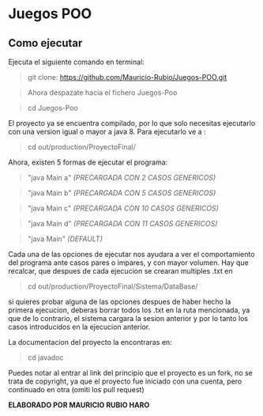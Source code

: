 # Juegos POO

## Como ejecutar
Ejecuta el siguiente comando en terminal: 

>git clone: https://github.com/Mauricio-Rubio/Juegos-POO.git
 

>Ahora despazate hacia el fichero Juegos-Poo
 
>cd Juegos-Poo
 

El proyecto ya se encuentra compilado, por lo que solo necesitas ejecutarlo con una version igual o mayor a java 8. Para ejecutarlo ve a :

> cd out/production/ProyectoFinal/

Ahora, existen 5 formas de ejecutar el programa:

>  "java Main a" *(PRECARGADA CON 2 CASOS GENERICOS)*

>"java Main b" *(PRECARGADA CON 5 CASOS GENERICOS)*

>"java Main c" *(PRECARGADA CON  10 CASOS GENERICOS)*

>"java Main d" *(PRECARGADA CON 11 CASOS GENERICOS)*

>"java Main" *(DEFAULT)*

Cada una de las opciones de ejecutar nos ayudara a ver el comportamiento del programa ante casos pares o impares, y con mayor volumen. Hay que recalcar, que despues de cada ejecucion se crearan multiples .txt en 
> cd out/production/ProyectoFinal/Sistema/DataBase/ 

si quieres probar alguna de las opciones despues de haber hecho la primera ejecucion, deberas borrar todos los .txt en la ruta mencionada, ya que de lo contrario, el sistema cargara la sesion anterior y por lo tanto los casos introducidos en la ejecucion anterior.

La documentacion del proyecto la encontraras en:
> cd javadoc

Puedes notar al entrar al link del principio que el proyecto es un fork, no se trata de copyright, ya que el proyecto fue iniciado con una cuenta, pero continuado en otra (omiti los pull request)

**ELABORADO POR MAURICIO RUBIO HARO**
